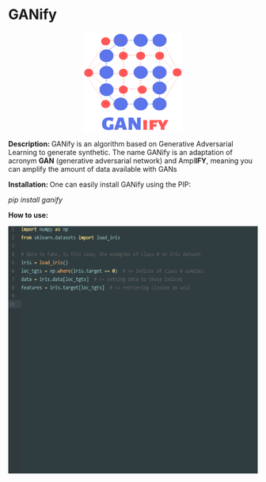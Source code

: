# GANify
<p align="center">
<img width="200" height="200" src="https://github.com/arnonbruno/ganify/blob/master/logo.png">
</p>

<b> Description: </b> GANify is an algorithm based on Generative Adversarial Learning to generate synthetic. The name GANify is an adaptation of acronym <b>GAN</b> (generative adversarial network) and Ampl<b>IFY</b>, meaning you can amplify the amount of data available with GANs 


<b> Installation: </b>
One can easily install GANify using the PIP:

<i>pip install ganify</i>


<b>How to use:</b>
<p align="center">
<img width="600" height="500" src="https://github.com/arnonbruno/ganify/blob/master/ganify.gif">
</p>
